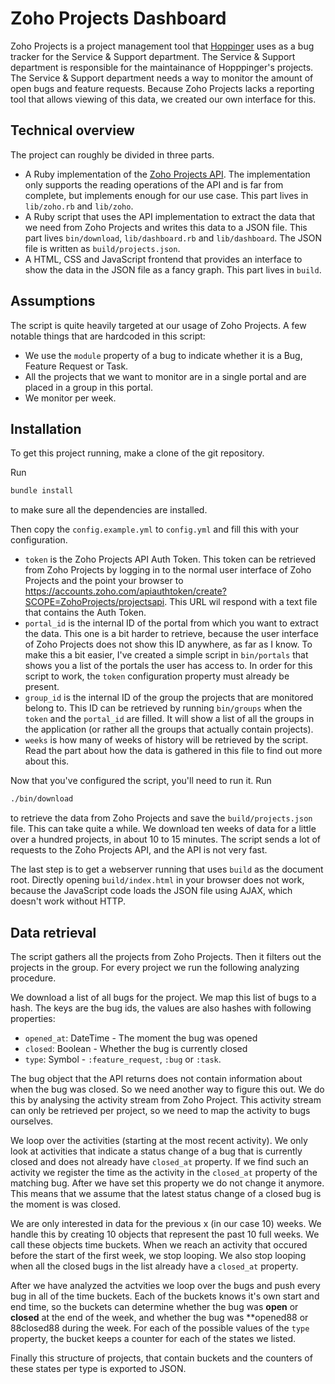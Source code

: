 # Zoho Projects Dashboard

Zoho Projects is a project management tool that 
[Hoppinger](http://www.hoppinger.com) uses as a bug tracker for the Service &
Support department. The Service & Support department is responsible for the
maintainance of Hopppinger's projects. The Service & Support department needs a
way to monitor the amount of open bugs and feature requests. Because Zoho
Projects lacks a reporting tool that allows viewing of this data, we created our
own interface for this.

## Technical overview

The project can roughly be divided in three parts.

* A Ruby implementation of the 
  [Zoho Projects API](https://www.zoho.com/projects/help/rest-api/zohoprojectsapi.html). 
  The implementation only supports the reading operations of the API and is far
  from complete, but implements enough for our use case. This part lives in 
  `lib/zoho.rb` and `lib/zoho`.
* A Ruby script that uses the API implementation to extract the data that we
  need from Zoho Projects and writes this data to a JSON file. This part lives
  `bin/download`, `lib/dashboard.rb` and `lib/dashboard`. The JSON file is 
  written as `build/projects.json`.
* A HTML, CSS and JavaScript frontend that provides an interface to show the
  data in the JSON file as a fancy graph. This part lives in `build`.

## Assumptions

The script is quite heavily targeted at our usage of Zoho Projects. A few
notable things that are hardcoded in this script:

* We use the `module` property of a bug to indicate whether it is a Bug, 
  Feature Request or Task.
* All the projects that we want to monitor are in a single portal and are
  placed in a group in this portal.
* We monitor per week.

## Installation

To get this project running, make a clone of the git repository. 

Run

```bash
bundle install
```

to make sure all the dependencies are installed. 

Then copy the `config.example.yml` to `config.yml` and fill this with your 
configuration.

* `token` is the Zoho Projects API Auth Token. This token can be retrieved from
  Zoho Projects by logging in to the normal user interface of Zoho Projects and
  the point your browser to 
  https://accounts.zoho.com/apiauthtoken/create?SCOPE=ZohoProjects/projectsapi.
  This URL wil respond with a text file that contains the Auth Token.
* `portal_id` is the internal ID of the portal from which you want to extract
  the data. This one is a bit harder to retrieve, because the user interface of
  Zoho Projects does not show this ID anywhere, as far as I know. To make this
  a bit easier, I've created a simple script in `bin/portals` that shows you a
  list of the portals the user has access to. In order for this script to work,
  the `token` configuration property must already be present.
* `group_id` is the internal ID of the group the projects that are monitored
  belong to. This ID can be retrieved by running `bin/groups` when the `token`
  and the `portal_id` are filled. It will show a list of all the groups in the
  application (or rather all the groups that actually contain projects).
* `weeks` is how many of weeks of history will be retrieved by the script. Read
  the part about how the data is gathered in this file to find out more about
  this.

Now that you've configured the script, you'll need to run it. Run

```bash
./bin/download
```

to retrieve the data from Zoho Projects and save the `build/projects.json` file.
This can take quite a while. We download ten weeks of data for a little over a
hundred projects, in about 10 to 15 minutes. The script sends a lot of requests
to the Zoho Projects API, and the API is not very fast.

The last step is to get a webserver running that uses `build` as the document
root. Directly opening `build/index.html` in your browser does not work, because
the JavaScript code loads the JSON file using AJAX, which doesn't work without
HTTP.

## Data retrieval

The script gathers all the projects from Zoho Projects. Then it filters out the
projects in the group. For every project we run the following analyzing
procedure.

We download a list of all bugs for the project. We map this list of bugs to a
hash. The keys are the bug ids, the values are also hashes with following 
properties:
* `opened_at`: DateTime - The moment the bug was opened
* `closed`: Boolean - Whether the bug is currently closed
* `type`: Symbol - `:feature_request`, `:bug` or `:task`.

The bug object that the API returns does not contain information about when the
bug was closed. So we need another way to figure this out. We do this by
analysing the activity stream from Zoho Project. This activity stream can only
be retrieved per project, so we need to map the activity to bugs ourselves.

We loop over the activities (starting at the most recent activity). We only look
at activities that indicate a status change of a bug that is currently closed
and does not already have `closed_at` property. If we find such an activity we
register the time as the activity in the `closed_at` property of the matching
bug. After we have set this property we do not change it anymore. This means 
that we assume that the latest status change of a closed bug is the moment is 
was closed. 

We are only interested in data for the previous x (in our case 10) weeks. We
handle this by creating 10 objects that represent the past 10 full weeks. We
call these objects time buckets. When we reach an activity that occured before 
the start of the first week, we stop looping. We also stop looping when all the
closed bugs in the list already have a `closed_at` property.

After we have analyzed the actvities we loop over the bugs and push every bug
in all of the time buckets. Each of the buckets knows it's own start and end
time, so the buckets can determine whether the bug was **open** or **closed** at
the end of the week, and whether the bug was **opened88 or 88closed88 during the
week. For each of the possible values of the `type` property, the bucket keeps a
counter for each of the states we listed.

Finally this structure of projects, that contain buckets and the counters of
these states per type is exported to JSON.

